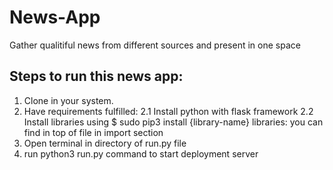 # News-App
Gather qualitiful news from different sources and present in one space

## Steps to run this news app:
1. Clone in your system.
2. Have requirements fulfilled: 
  2.1 Install python with flask framework
  2.2 Install libraries using 
$ sudo pip3 install {library-name}
libraries: you can find in top of file in import section
3. Open terminal in directory of run.py file
4. run python3 run.py command to start deployment server
